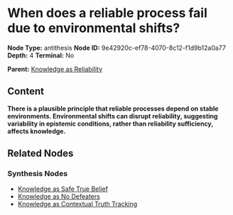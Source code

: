 # When does a reliable process fail due to environmental shifts?

**Node Type:** antithesis
**Node ID:** 9e42920c-ef78-4070-8c12-f1d9b12a0a77
**Depth:** 4
**Terminal:** No

**Parent:** [Knowledge as Reliability](knowledge-as-reliability-synthesis-a47f8b1b-8c2b-41b3-b18b-d4d3f230b342.md)

## Content

**There is a plausible principle that reliable processes depend on stable environments. Environmental shifts can disrupt reliability, suggesting variability in epistemic conditions, rather than reliability sufficiency, affects knowledge.**

## Related Nodes

### Synthesis Nodes

- [Knowledge as Safe True Belief](knowledge-as-safe-true-belief-synthesis-6bb0cfc8-acc5-4b9a-87c3-9eb565b39108.md)
- [Knowledge as No Defeaters](knowledge-as-no-defeaters-synthesis-2db7b346-bf10-4001-b026-5679ad28c422.md)
- [Knowledge as Contextual Truth Tracking](knowledge-as-contextual-truth-tracking-synthesis-d9befb79-98c4-45db-9360-8dbbaacd10ff.md)
